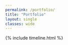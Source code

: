 ```yaml
---
permalink: /portfolio/
title: "Portfolio"
layout: single
classes: wide
---
```


{% include timeline.html %}
